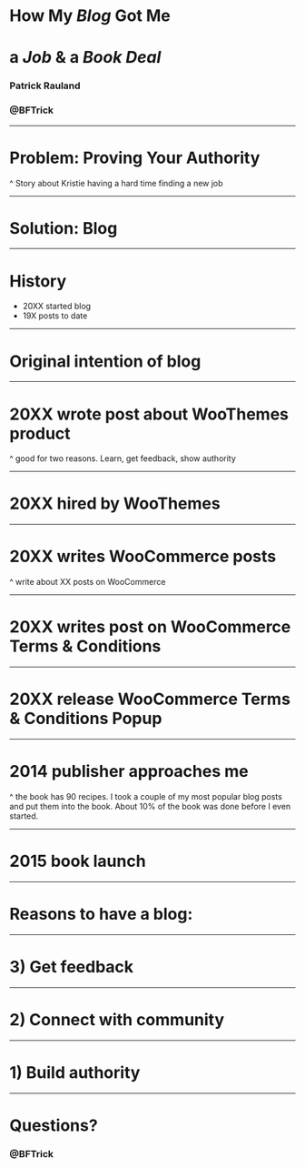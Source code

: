 # How My *Blog* Got Me
# a *Job* & a *Book Deal*

### Patrick Rauland
### @BFTrick

---

# Problem: Proving Your Authority

^ Story about Kristie having a hard time finding a new job

---

# Solution: Blog

---

# History

* 20XX started blog
* 19X posts to date

---

# Original intention of blog

---

# 20XX wrote post about WooThemes product

^ good for two reasons. Learn, get feedback, show authority

---

# 20XX hired by WooThemes

---

# 20XX writes WooCommerce posts

^ write about XX posts on WooCommerce

---

# 20XX writes post on WooCommerce Terms & Conditions

---

# 20XX release WooCommerce Terms & Conditions Popup

---

# 2014 publisher approaches me

^ the book has 90 recipes. I took a couple of my most popular blog posts and put them into the book. About 10% of the book was done before I even started.

---

# 2015 book launch

---

# Reasons to have a blog:

---

# 3) Get feedback

---

# 2) Connect with community

---

# 1) Build authority

---

# Questions?

### @BFTrick
